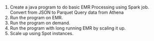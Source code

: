 1. Create a java program to do basic EMR Processing using Spark job. 
	Convert from JSON to Parquet
	Query data from Athena
2. Run the program on EMR. 
3. Run the program on demand. 
4. Run the program with long running EMR by scaling it up. 
5. Scale up using Spot instances. 